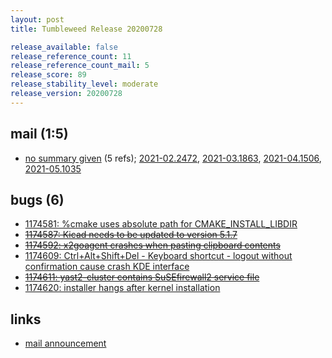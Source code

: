 ```yaml
---
layout: post
title: Tumbleweed Release 20200728

release_available: false
release_reference_count: 11
release_reference_count_mail: 5
release_score: 89
release_stability_level: moderate
release_version: 20200728
---
```


## mail (1:5)

- [no summary given](https://github.com/boombatower/tumbleweed-review/issues/10) (5 refs); [2021-02.2472](https://github.com/boombatower/tumbleweed-review/issues/10), [2021-03.1863](https://github.com/boombatower/tumbleweed-review/issues/10), [2021-04.1506](https://github.com/boombatower/tumbleweed-review/issues/10), [2021-05.1035](https://github.com/boombatower/tumbleweed-review/issues/10)

## bugs (6)

<!--more-->

- [1174581: %cmake uses absolute path for CMAKE_INSTALL_LIBDIR](https://bugzilla.opensuse.org/show_bug.cgi?id=1174581)
- ~~[1174587: Kicad needs to be updated to version 5.1.7](https://bugzilla.opensuse.org/show_bug.cgi?id=1174587)~~
- ~~[1174592: x2goagent crashes when pasting clipboard contents](https://bugzilla.opensuse.org/show_bug.cgi?id=1174592)~~
- [1174609: Ctrl+Alt+Shift+Del - Keyboard shortcut - logout without confirmation cause crash KDE interface](https://bugzilla.opensuse.org/show_bug.cgi?id=1174609)
- ~~[1174611: yast2-cluster contains SuSEfirewall2 service file](https://bugzilla.opensuse.org/show_bug.cgi?id=1174611)~~
- [1174620: installer hangs after kernel installation](https://bugzilla.opensuse.org/show_bug.cgi?id=1174620)



## links

- [mail announcement](https://github.com/boombatower/tumbleweed-review/issues/10)
